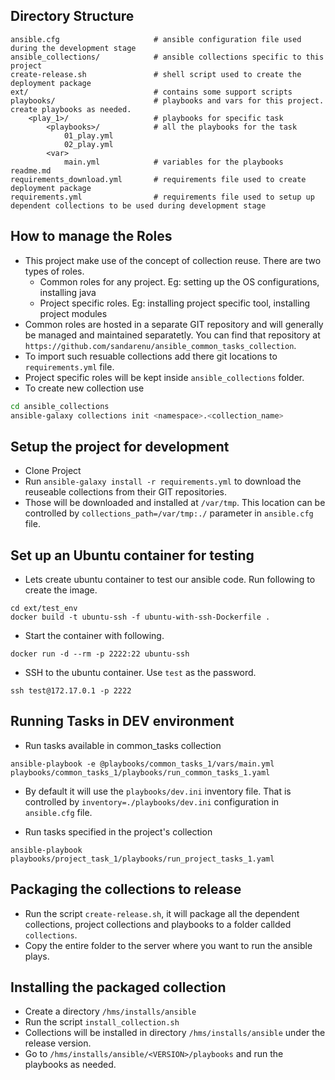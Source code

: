 ## Directory Structure

```
ansible.cfg                     # ansible configuration file used during the development stage  
ansible_collections/            # ansible collections specific to this project
create-release.sh               # shell script used to create the deployment package 
ext/                            # contains some support scripts  
playbooks/                      # playbooks and vars for this project. create playbooks as needed.
    <play_1>/                   # playbooks for specific task
        <playbooks>/            # all the playbooks for the task
            01_play.yml
            02_play.yml
        <var>
            main.yml            # variables for the playbooks
readme.md  
requirements_download.yml       # requirements file used to create deployment package
requirements.yml                # requirements file used to setup up dependent collections to be used during development stage
```

## How to manage the Roles

* This project make use of the concept of collection reuse. There are two types of roles.
  * Common roles for any project. Eg: setting up the OS configurations, installing java
  * Project specific roles. Eg: installing project specific tool, installing project modules
 * Common roles are hosted in a separate GIT repository and will generally be managed and maintained separatetly. You can find that repository at `https://github.com/sandarenu/ansible_common_tasks_collection`.
 * To import such resuable collections add there git locations to `requirements.yml` file.
 * Project specific roles will be kept inside `ansible_collections` folder.
 * To create new collection use

  ```sh
  cd ansible_collections
  ansible-galaxy collections init <namespace>.<collection_name>
  ```

## Setup the project for development

* Clone Project
* Run `ansible-galaxy install -r requirements.yml` to download the reuseable collections from their GIT repositories.
* Those will be downloaded and installed at `/var/tmp`. This location can be controlled by `collections_path=/var/tmp:./` parameter in `ansible.cfg` file.

## Set up an Ubuntu container for testing

 * Lets create ubuntu container to test our ansible code. Run following to create the image.
  
```
cd ext/test_env
docker build -t ubuntu-ssh -f ubuntu-with-ssh-Dockerfile .
```

* Start the container with following.

```
docker run -d --rm -p 2222:22 ubuntu-ssh
```

* SSH to the ubuntu container. Use `test` as the password.

```
ssh test@172.17.0.1 -p 2222 
```

## Running Tasks in DEV environment

* Run tasks available in common_tasks collection

```
ansible-playbook -e @playbooks/common_tasks_1/vars/main.yml playbooks/common_tasks_1/playbooks/run_common_tasks_1.yaml

```
* By default it will use the `playbooks/dev.ini` inventory file. That is controlled by `inventory=./playbooks/dev.ini` configuration in `ansible.cfg` file.

* Run tasks specified in the project's collection

```
ansible-playbook playbooks/project_task_1/playbooks/run_project_tasks_1.yaml
```

## Packaging the collections to release

* Run the script `create-release.sh`, it will package all the dependent collections, project collections and playbooks to a folder callded `collections`.
* Copy the entire folder to the server where you want to run the ansible plays.


## Installing the packaged collection

* Create a directory `/hms/installs/ansible`
* Run the script `install_collection.sh`
* Collections will be installed in directory `/hms/installs/ansible` under the release version.
* Go to `/hms/installs/ansible/<VERSION>/playbooks` and run the playbooks as needed.